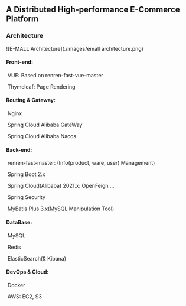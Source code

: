 ## A Distributed High-performance E-Commerce Platform

### Architecture

![E-MALL Architecture](./images/emall architecture.png)

#### Front-end:

​	 VUE: Based on renren-fast-vue-master

​	Thymeleaf: Page Rendering

#### Routing & Gateway:

​	Nginx

​	Spring Cloud Alibaba GateWay

​	Spring Cloud Alibaba Nacos

#### Back-end:

​	renren-fast-master: (Info(product, ware, user) Management)

​	Spring Boot 2.x

​	Spring Cloud(Alibaba) 2021.x: OpenFeign ...

​	Spring Security

​	MyBatis Plus 3.x(MySQL Manipulation Tool)

#### DataBase:

​	MySQL

​	Redis

​	ElasticSearch(& Kibana)

#### DevOps & Cloud:

​	Docker

​	AWS: EC2, S3        

